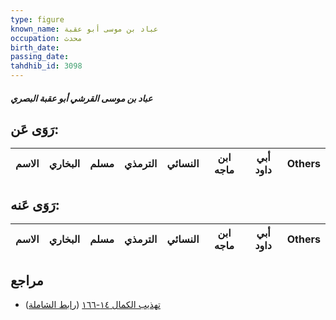 ```yaml
---
type: figure
known_name: عباد بن موسى أبو عقبة
occupation: محدث
birth_date:
passing_date:
tahdhib_id: 3098
---
```

##### عباد بن موسى القرشي أبو عقبة البصري

## رَوَى عَن:
| الاسم | البخاري | مسلم | الترمذي | النسائي | ابن ماجه | أبي داود | Others |
| ----- | ------- | ---- | ------- | ------- | -------- | -------- | ------ |
## رَوَى عَنه:
| الاسم | البخاري | مسلم | الترمذي | النسائي | ابن ماجه | أبي داود | Others |
| ----- | ------- | ---- | ------- | ------- | -------- | -------- | ------ |
## مراجع
- [تهذيب الكمال ١٤-١٦٦](obsidian://open?vault=Tahdhib-al-Kamal&file=Figures/٣٠٩٨-عباد%20بن%20موسى%20القرشي%20أبو%20عقبة%20البصري) ([رابط الشاملة](https://shamela.ws/book/3722/7094))